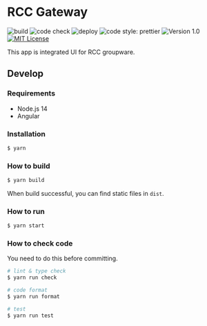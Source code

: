 # RCC Gateway

![build](https://github.com/averak/rcc-gateway/workflows/build/badge.svg)
![code check](https://github.com/averak/rcc-gateway/workflows/code%20check/badge.svg)
![deploy](https://github.com/averak/rcc-gateway/workflows/deploy/badge.svg)
![code style: prettier](https://img.shields.io/badge/code_style-prettier-ff69b4.svg)
![Version 1.0](https://img.shields.io/badge/version-1.0-yellow.svg)
[![MIT License](http://img.shields.io/badge/license-MIT-blue.svg?style=flat)](LICENSE)

This app is integrated UI for RCC groupware.

## Develop

### Requirements

- Node.js 14
- Angular

### Installation

```sh
$ yarn
```

### How to build

```sh
$ yarn build
```

When build successful, you can find static files in `dist`.

### How to run

```sh
$ yarn start
```

### How to check code

You need to do this before committing.

```sh
# lint & type check
$ yarn run check

# code format
$ yarn run format

# test
$ yarn run test
```
